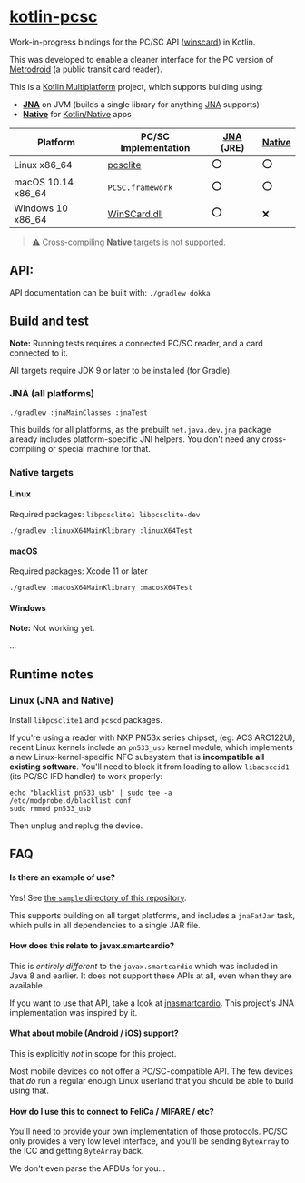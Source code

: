 # [kotlin-pcsc][]

Work-in-progress bindings for the PC/SC API ([winscard][]) in Kotlin.

This was developed to enable a cleaner interface for the PC version of [Metrodroid][] (a public
transit card reader).

This is a [Kotlin Multiplatform][multi] project, which supports building using:

* **[JNA][]** on JVM (builds a single library for anything [JNA][] supports)
* **[Native][]** for [Kotlin/Native][native] apps

Platform           | PC/SC Implementation     | [JNA][] (JRE) | [Native][]
------------------ | ------------------------ | ------------- | ----------
Linux x86_64       | [pcsclite][]             | :o:           | :o:
macOS 10.14 x86_64 | `PCSC.framework`         | :o:           | :o:
Windows 10 x86_64  | [WinSCard.dll][winscard] | :o:           | :x:

> :warning: Cross-compiling **Native** targets is not supported.

## API:

API documentation can be built with: `./gradlew dokka`

## Build and test

**Note:** Running tests requires a connected PC/SC reader, and a card connected to it.

All targets require JDK 9 or later to be installed (for Gradle).

### JNA (all platforms)

```
./gradlew :jnaMainClasses :jnaTest
```

This builds for all platforms, as the prebuilt `net.java.dev.jna` package already includes
platform-specific JNI helpers.  You don't need any cross-compiling or special machine for that.

### Native targets
#### Linux

Required packages: `libpcsclite1 libpcsclite-dev`

```
./gradlew :linuxX64MainKlibrary :linuxX64Test
```

#### macOS

Required packages: Xcode 11 or later

```
./gradlew :macosX64MainKlibrary :macosX64Test
```

#### Windows

**Note:** Not working yet.

...

## Runtime notes

### Linux (JNA and Native)

Install `libpcsclite1` and `pcscd` packages.

If you're using a reader with NXP PN53x series chipset, (eg: ACS ARC122U), recent Linux kernels
include an `pn533_usb` kernel module, which implements a new Linux-kernel-specific NFC subsystem
that is **incompatible all existing software**. You'll need to block it from loading to allow
`libacsccid1` (its PC/SC IFD handler) to work properly:

```
echo "blacklist pn533_usb" | sudo tee -a /etc/modprobe.d/blacklist.conf
sudo rmmod pn533_usb
```

Then unplug and replug the device.

## FAQ

#### Is there an example of use?

Yes!  See [the `sample` directory of this repository](./sample/).

This supports building on all target platforms, and includes a `jnaFatJar` task, which pulls in all
dependencies to a single JAR file.

#### How does this relate to javax.smartcardio?

This is _entirely different_ to the `javax.smartcardio` which was included in Java 8 and earlier.
It does not support these APIs at all, even when they are available.

If you want to use that API, take a look at [jnasmartcardio][]. This project's JNA implementation
was inspired by it.

#### What about mobile (Android / iOS) support?

This is explicitly _not_ in scope for this project.

Most mobile devices do not offer a PC/SC-compatible API. The few devices that _do_ run a regular
enough Linux userland that you should be able to build using that.

#### How do I use this to connect to FeliCa / MIFARE / etc?

You'll need to provide your own implementation of those protocols. PC/SC only provides a very low
level interface, and you'll be sending `ByteArray` to the ICC and getting `ByteArray` back.

We don't even parse the APDUs for you...

[JNA]: https://github.com/java-native-access/jna
[jnasmartcardio]: https://github.com/jnasmartcardio/jnasmartcardio
[kotlin-pcsc]: https://github.com/micolous/kotlin-pcsc
[Metrodroid]: https://github.com/metrodroid/metrodroid
[multi]: https://kotlinlang.org/docs/reference/multiplatform.html
[native]: https://kotlinlang.org/docs/reference/native-overview.html
[pcsclite]: https://pcsclite.apdu.fr/
[winscard]: https://docs.microsoft.com/en-us/windows/win32/api/winscard/
